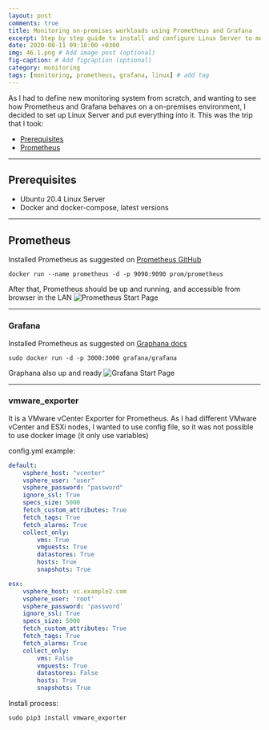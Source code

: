 ```yaml
---
layout: post
comments: true
title: Monitoring on-premises workloads using Prometheus and Grafana
excerpt: Step by step guide to install and configure Linux Server to monitor on-premises workloads with Prometheus and Grafana
date: 2020-08-11 09:18:00 +0300
img: 46.1.png # Add image post (optional)
fig-caption: # Add figcaption (optional)
category: monitoring
tags: [monitoring, prometheus, grafana, linux] # add tag
---
```


As I had to define new monitoring system from scratch, and wanting to see how Prometheus and Grafana behaves on a on-premises environment, I decided to set up Linux Server and put everything into it. This was the trip that I took:

* [Prerequisites](#prerequisites)
* [Prometheus](#prometheus)

---

## Prerequisites

- Ubuntu 20.4 Linux Server
- Docker and docker-compose, latest versions

---

## Prometheus
Installed Prometheus as suggested on [Prometheus GitHub](https://github.com/prometheus/prometheus)
```
docker run --name prometheus -d -p 9090:9090 prom/prometheus
```
After that, Prometheus should be up and running, and accessible from browser in the LAN
![Prometheus Start Page]({{site.baseurl}}/assets/img/46.1.png)

---

### Grafana
Installed Prometheus as suggested on [Graphana docs](https://grafana.com/docs/grafana/latest/installation/docker/)
```
sudo docker run -d -p 3000:3000 grafana/grafana
```

Graphana also up and ready
![Grafana Start Page]({{site.baseurl}}/assets/img/46.2.png)

---

### vmware_exporter
It is a VMware vCenter Exporter for Prometheus. As I had different VMware vCenter and ESXi nodes, I wanted to use config file, so it was not possible to use docker image (it only use variables)

config.yml example:

```config.yml
default:
    vsphere_host: "vcenter"
    vsphere_user: "user"
    vsphere_password: "password"
    ignore_ssl: True
    specs_size: 5000
    fetch_custom_attributes: True
    fetch_tags: True
    fetch_alarms: True
    collect_only:
        vms: True
        vmguests: True
        datastores: True
        hosts: True
        snapshots: True

esx:
    vsphere_host: vc.example2.com
    vsphere_user: 'root'
    vsphere_password: 'password'
    ignore_ssl: True
    specs_size: 5000
    fetch_custom_attributes: True
    fetch_tags: True
    fetch_alarms: True
    collect_only:
        vms: False
        vmguests: True
        datastores: False
        hosts: True
        snapshots: True
```

Install process:
```
sudo pip3 install vmware_exporter

